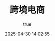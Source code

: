 ---
pageComponent:
  name: Catalogue
  data:
    path: 08.跨境电商
    imgUrl: /img/web.png
    description: JavaScript、ES6、Vue框架等前端技术
title: 跨境电商
date: 2025-04-30 14:02:55
permalink: /ecommerce/
sidebar: false
article: false
comment: false
editLink: false
author:
  name: MeiChen
  link: https://github.com/mtl-123
---
